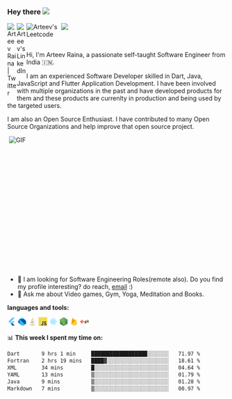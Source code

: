 ### Hey there <img src="https://media.giphy.com/media/hvRJCLFzcasrR4ia7z/giphy.gif" width="25px">
<a href="https://twitter.com/RainaArteev">
  <img align="left" alt="Arteev Raina | Twitter" width="22px" src="https://raw.githubusercontent.com/peterthehan/peterthehan/master/assets/twitter.svg" />
</a>
<a href="https://www.linkedin.com/in/arteevraina/">
  <img align="left" alt="Arteev's LinkedIn" width="22px" src="https://raw.githubusercontent.com/peterthehan/peterthehan/master/assets/linkedin.svg" />
</a>
<a href="https://leetcode.com/arteev_raina/">
  <img align="left" alt="Arteev's Leetcode" width="80px" src="https://img.shields.io/badge/LeetCode-000000?style=for-the-badge&logo=LeetCode&logoColor=#d16c06s" />
</a>

![](https://visitor-badge.glitch.me/badge?page_id=arteevraina.arteevraina)

<br />

Hi, I'm Arteev Raina, a passionate self-taught Software Engineer from India 🇮🇳. 

I am an experienced Software Developer skilled in Dart, Java, JavaScript and Flutter Application Development. I have been involved with multiple organizations in the past and have developed products for them and these products are currenlty in production and being used by the targeted users.

I am also an Open Source Enthusiast. I have contributed to many Open Source Organizations and help improve that open source project. 


  <img align="right" alt="GIF" src="https://camo.githubusercontent.com/a98ec88042f69d36f3900668309e445a6df51dcf20e1ecac2b33a81da775af38/68747470733a2f2f6d656469612e67697068792e636f6d2f6d656469612f68725346644d3472673856467058797a326d2f67697068792e676966" width="500" height="320" />
  
- 💼 I am looking for Software Engineering Roles(remote also). Do you find my profile interesting? do reach, [email](mailto:arteevraina@gmail.com) :)
- 💬 Ask me about Video games, Gym, Yoga, Meditation and Books.

**languages and tools:**  

<code><img height="20" src="https://raw.githubusercontent.com/github/explore/80688e429a7d4ef2fca1e82350fe8e3517d3494d/topics/flutter/flutter.png"></code>
<code><img height="20" src="https://raw.githubusercontent.com/github/explore/80688e429a7d4ef2fca1e82350fe8e3517d3494d/topics/dart/dart.png"></code>
<code><img height="20" src="https://raw.githubusercontent.com/github/explore/80688e429a7d4ef2fca1e82350fe8e3517d3494d/topics/java/java.png"></code>
<code><img height="20" src="https://raw.githubusercontent.com/github/explore/80688e429a7d4ef2fca1e82350fe8e3517d3494d/topics/javascript/javascript.png"></code>
<code><img height="20" src="https://raw.githubusercontent.com/github/explore/80688e429a7d4ef2fca1e82350fe8e3517d3494d/topics/react/react.png"></code>
<code><img height="20" src="https://raw.githubusercontent.com/github/explore/80688e429a7d4ef2fca1e82350fe8e3517d3494d/topics/nodejs/nodejs.png"></code>
<code><img height="20" src="https://raw.githubusercontent.com/github/explore/80688e429a7d4ef2fca1e82350fe8e3517d3494d/topics/firebase/firebase.png"></code>
<code><img height="20" src="https://raw.githubusercontent.com/github/explore/80688e429a7d4ef2fca1e82350fe8e3517d3494d/topics/git/git.png"></code>

📊 **This week I spent my time on:**
<!--START_SECTION:waka-->

```text
Dart       9 hrs 1 min     ██████████████████░░░░░░░   71.97 %
Fortran    2 hrs 19 mins   ████▓░░░░░░░░░░░░░░░░░░░░   18.61 %
XML        34 mins         █░░░░░░░░░░░░░░░░░░░░░░░░   04.64 %
YAML       13 mins         ▒░░░░░░░░░░░░░░░░░░░░░░░░   01.79 %
Java       9 mins          ▒░░░░░░░░░░░░░░░░░░░░░░░░   01.28 %
Markdown   7 mins          ▒░░░░░░░░░░░░░░░░░░░░░░░░   00.97 %
```

<!--END_SECTION:waka-->




